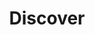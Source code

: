 ---
layout: topic
id: discover
title: Discover
nav: true
nav-order: 2
intro: Discover your destination here. From the Wales Way, a trio of touring routes that takes you through the most diverse and beautiful parts of this land, to the lesser-known destinations that promise to show you the best of Wales, plan your trip here.

groups:

  - id: road-trips
    title: Road Trips
    pois:
      - id: the-north-wales-way
        title: The North Wales Way
        description: Stretching along the northern reaches of Wales, the North Wales Way makes for an inspired road trip. Start by driving through the pretty Clwydian hills before stopping at historic Ruthin, and on to the long crescent beach of Colwyn Bay. Hop between bustling Llandudno and Conwy, where an imposing fortress marks one of many dramatic castles you’ll spot. Bangor, Caernarfon and Beaumaris follow, before the trail ends at Holy Island, just off Anglesey.
      - id: the-cambrian-way
        title: The Cambrian Way
        description: The longest of the national routes, the Cambrian Way connects the south coast to the north coast along a road that winds through beautiful Welsh heartlands. Starting in Cardiff, explore the rolling Brecon Beacons on the narrow-gauge railway, head north to Rhayader and explore the beautiful Elan Valley lakes, and navigate the dramatic landscapes of Snowdonia before finishing at the iconic seaside retreat of Llandudno.
      - id: the-coastal-way
        title: The Coastal Way
        description: Delight in the stunning Welsh coast, a classic draw for visitors spanning centuries. From Llŷn to Pembrokeshire, you’ll find picturesque seaside towns, ruined castles, and sublime beaches interrupted by dramatic cliffs. Incredible hikes await, with seaside hubs like Aberystwyth, Abarearon and iconic Portmeirion making great bases for exploring this wild coastline.

  - id: landscape-teasers
    title: Landscape Teasers
    pois:
      - id: island-hop
        title: Island Hop
        description: Head out to sea and explore serene, isolated crags, that jut out of the Irish and Celtic seas. In the south, spot puffins on Skomer island, or purchase lavender and shortbread made by the monks at the Cistercian Monastery on idyllic Caldey. The largest island lies north. Anglesey offers a host of activities, framed by characterful harbour towns and pretty coastal walks.
      - id: waterfall-country
        title: Waterfall Country
        description: There are some truly spectacular waterfalls in the Vale of Neath. The Hollywood starlet is Henrhyd Falls, as featured in the film Batman – yet the heart of this fascinating spot lies further east. Try the Four Falls Walk to see the best of the Vale of Neath. From the dramatic Sgwd Clun-Gwyn that cascades from one tier to the next, to the spellbinding Sgwd yr Eira curtain where you can actually walk behind the falls, Waterfall Country is a truly magical place that comes alive in autumn.
      - id: snowdonia-lakes
        title: Snowdonia Lakes
        description: This dramatic land of piercing peaks and rugged valleys sports a mesmerizing collection of glistening lakes. Explore the golden glacial valley of Ogwen, or take the Miner’s Track that reaches the dizzying heights of Snowdon to pass Llyn Llydaw – breathtaking views await. The most famous lake in the region has to be Bala, the largest in Wales. Take a canoe to the water and glide along its serene waters. Nearby you’ll also find the highest waterfall in Wales, Pistyll Rhaeadr, with Lake Vyrnwy a little further on.
---